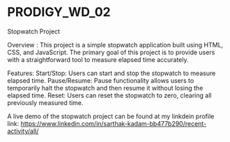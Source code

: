 # PRODIGY_WD_02

Stopwatch Project

Overview :
This project is a simple stopwatch application built using HTML, CSS, and JavaScript. The primary goal of this project is to provide users with a straightforward tool to measure elapsed time accurately.

Features: 
Start/Stop: Users can start and stop the stopwatch to measure elapsed time.
Pause/Resume: Pause functionality allows users to temporarily halt the stopwatch and then resume it without losing the elapsed time.
Reset: Users can reset the stopwatch to zero, clearing all previously measured time.

A live demo of the stopwatch project can be found at my linkdein profile link: 
https://www.linkedin.com/in/sarthak-kadam-bb477b290/recent-activity/all/
